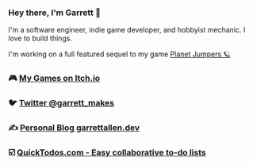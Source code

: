 ### Hey there, I'm Garrett 👋

I'm a software engineer, indie game developer, and hobbyist mechanic. I love to build things.

I'm working on a full featured sequel to my game [Planet Jumpers 🪐](https://garrettmakesgames.itch.io/planet-jumpers)

### 🎮 [My Games on Itch.io](https://garrettmakesgames.itch.io/)

### 🐦 [Twitter @garrett_makes](twitter.com/garrett_makes) 

### ✍️ [Personal Blog garrettallen.dev](https://garrettallen.dev) 

### ☑️ [QuickTodos.com - Easy collaborative to-do lists](https://quicktodos.com) 

<!--
**adrenallen/adrenallen** is a ✨ _special_ ✨ repository because its `README.md` (this file) appears on your GitHub profile.

Here are some ideas to get you started:

- 🔭 I’m currently working on ...
- 🌱 I’m currently learning ...
- 👯 I’m looking to collaborate on ...
- 🤔 I’m looking for help with ...
- 💬 Ask me about ...
- 📫 How to reach me: ...
- 😄 Pronouns: ...
- ⚡ Fun fact: ...
-->
